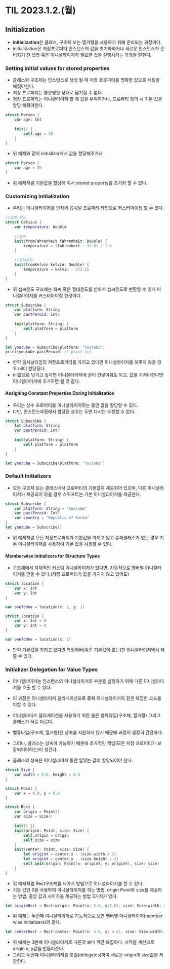 # TIL 2023.1.2.(월)
## Initialization
* **initialization**은 클래스, 구조체 또는 열거형을 사용하기 위해 준비되는 과정이다.
* initialization은 저장프로퍼티 인스턴스의 값을 초기화하거나 새로운 인스턴스가 준비되기 전 셋업 혹은 이니셜라이저가 필요한 것을 실행시키는 과정을 말한다.

### Setting initial values for stored properties
* 클래스와 구조체는 인스턴스로 생성 될 때 저장 프로퍼티를 명확한 값으로 세팅을 해줘야한다.
* 저장 프로퍼티는 불분명한 상태로 남겨질 수 없다.
* 저장 프로퍼티는 이니셜라이저 할 때 값을 부여하거나, 프로퍼티 정의 시 기본 값을 할당 해줘야한다.

```swift
struct Person {
    var age: Int
    
    init() {
        self.age = 20
    }
}
```
* 위 예제와 같이 initializer에서 값을 할당해주거나
```swift
struct Person {
    var age = 20
}
```
* 위 예제처럼 기본값을 할당해 줘서 stored property를 초기화 할 수 있다.

### Customizing Initialization
* 우리는 이니셜라이저를 인자와 옵셔널 프로퍼티 타입으로 커스터마이징 할 수 있다.
```swift
//섭씨 온도
struct Celsius {
    var temperature: Double
    
    //화씨
    init(fromFahrenheit fahrenheit: Double) {
        temperature = (fahrenheit - 32.0) / 1.8
    }
    
    //절대온도
    init(fromKelvin kelvin: Double) {
        temperature = kelvin - 273.15
    }
}
```
* 위 섭씨온도 구조체는 화씨 혹은 절대온도를 받아서 섭씨온도로 변환할 수 있게 이니셜라이저를 커스터마이징 한것이다.

```swift
struct Subscribe {
    var platform: String
    var pastPeroid: Int?
    
    init(platform: String) {
        self.platform = platform
    }
}

let youtube = Subscribe(platform: "Youtube")
print(youtube.pastPeroid) // print nil
```
* 만약 옵셔널타입의 저장프로퍼티를 가지고 있다면 이니셜라이저를 해주지 않을 경우 nil이 할당된다.
* nil값으로 남기고 싶다면 이니셜라이저에 굳이 안넣어줘도 되고, 값을 가져야한다면 이니셜라이저에 추가하면 될 것 같다.

#### Assigning Constant Properties During Initialization
* 우리는 상수 프로퍼티를 이니셜라이저하는 동안 값을 할당할 수 있다.
* 다만, 인스턴스과정에서 할당된 상수는 두번 다시는 수정할 수 없다.
```swift
struct Subscribe {
    let platform: String
    var pastPeroid: Int?
    
    init(platform: String) {
        self.platform = platform
    }
}

let youtube = Subscribe(platform: "Youtube")
```

### Default Initializers
* 모든 구조체 또는 클래스에서 프로퍼티의 기본값이 제공되어 있으며, 다른 이니셜라이저가 제공되지 않을 경우 스위프트는 기본 이니셜라이저를 제공한다.
```swift
struct Subscribe {
    var platform: String = "Youtube"
    var pastPeroid: Int?
    var country = "Republic of Korea"
}
let youtube = Subscribe()
```
* 위 예제처럼 모든 저장프로퍼티가 기본값을 가지고 있고 슈퍼클래스가 없는 경우 기본 이니셜라이저를 사용하여 기본 값을 사용할 수 있다.

#### Memberwise Initializers for Structure Types
* 구조체에서 자체적인 커스텀 이니셜라이저가 없다면, 자동적으로 멤버별 이니셜라이저를 받을 수 있다.(저장 프로퍼티가 값을 가지지 않고 있어도)
```swift
struct location {
    var x: Int
    var y: Int
}

var oneToOne = location(x: 1, y: 1)
```
```swift
struct location {
    var x: Int = 0
    var y: Int = 0
}

var oneToOne = location(x: 1)
```
* 만약 기본값을 가지고 있다면 특정멤버(혹은 기본값이 없는)만 이니셜라이저역시 해줄 수 있다.

### Initializer Delegation for Value Types
* 이니셜라이저는 인스턴스의 이니셜라이저의 부분을 실행하기 위해 다른 이니셜라이저를 호출 할 수 있다.
* 이 과정은 이니셜라이저 델리게이션으로 중복 이니셜라이저와 같은 복잡한 코드를 피할 수 있다.

* 이니셜라이즈 델리게이션을 사용하기 위한 룰은 밸류타입(구조체, 열거형) 그리고 클래스가 서로 다르다.
* 밸류타입(구조체, 열거형)은 상속을 지원하지 않기 때문에 과정이 굉장히 간단하다.
* 그러나, 클래스는 상속이 가능하기 때문에 추가적인 책임(모든 저장 프로퍼티가 보장되어야하는)이 생긴다.
* 클래스의 상속은 이니셜라이저 동안 알맞는 값이 할당되어야 한다.

```swift
struct Size {
    var width = 0.0, height = 0.0
}

struct Point {
    var x = 0.0, y = 0.0
}

struct Rect {
    var origin = Point()
    var size = Size()
    
    init() {}
    init(origin: Point, size: Size) {
        self.origin = origin
        self.size = size
    }
    init(center: Point, size: Size) {
        let originX = center.x - (size.width / 2)
        let originY = center.y - (size.height / 2)
        self.init(origin: Point(x: originX, y: originY), size: size)
    }
}
```
* 위 예제처럼 Rect구조체를 세가지 방법으로 이니셜라이저를 할 수 있다. 
* 기본 값인 0을 사용하여 이니셜라이저를 하는 방법, origin Point와 size를 제공하는 방법, 중앙 값과 사이즈를 제공하는 방법 3가지가 있다.
```swift
let originRect = Rect(origin: Point(x: 2.0, y:2.0), size: Size(width: 5.0, height: 5.0))
```
* 위 예제는 두번째 이니셜라이저로 기능적으로 보면 멤버별 이니셜라이저(member wise initializers)와 같다.
```swift
let centerRect = Rect(center: Point(x: 4.0, y: 4.0), size: Size(width: 3.0, height: 3.0))
```
* 위 예제는 3번째 이니셜라이저로 다른것 보다 약간 복잡하다. 시작을 계산으로 origin x, y값을 만들어준다. 
* 그리고 두번째 이니셜라이저를 호출(delegates)하여 새로운 origin과 size값을 저장한다.